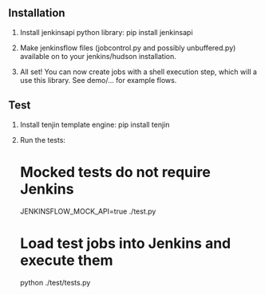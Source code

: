 Installation
------------

1. Install jenkinsapi python library:
   pip install jenkinsapi

2. Make jenkinsflow files (jobcontrol.py and possibly unbuffered.py) available on to your jenkins/hudson installation.

3. All set! You can now create jobs with a shell execution step, which will a use this library. See demo/... for example flows.


Test
----
1. Install tenjin template engine:
   pip install tenjin

2. Run the tests:
   # Mocked tests do not require Jenkins
   JENKINSFLOW_MOCK_API=true ./test.py

   # Load test jobs into Jenkins and execute them
   python ./test/tests.py
